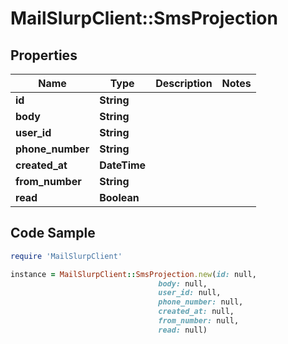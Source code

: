# MailSlurpClient::SmsProjection

## Properties

Name | Type | Description | Notes
------------ | ------------- | ------------- | -------------
**id** | **String** |  | 
**body** | **String** |  | 
**user_id** | **String** |  | 
**phone_number** | **String** |  | 
**created_at** | **DateTime** |  | 
**from_number** | **String** |  | 
**read** | **Boolean** |  | 

## Code Sample

```ruby
require 'MailSlurpClient'

instance = MailSlurpClient::SmsProjection.new(id: null,
                                 body: null,
                                 user_id: null,
                                 phone_number: null,
                                 created_at: null,
                                 from_number: null,
                                 read: null)
```


